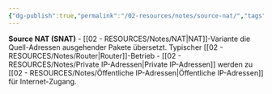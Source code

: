 ```yaml
---
{"dg-publish":true,"permalink":"/02-resources/notes/source-nat/","tags":["nat/typ","übersetzung/quelle"],"noteIcon":"","updated":"2025-08-27T15:03:22.948+02:00"}
---
```



**Source NAT (SNAT)** - [[02 - RESOURCES/Notes/NAT\|NAT]]-Variante die Quell-Adressen ausgehender Pakete übersetzt.
Typischer [[02 - RESOURCES/Notes/Router\|Router]]-Betrieb - [[02 - RESOURCES/Notes/Private IP-Adressen\|Private IP-Adressen]] werden zu [[02 - RESOURCES/Notes/Öffentliche IP-Adressen\|Öffentliche IP-Adressen]] für Internet-Zugang.